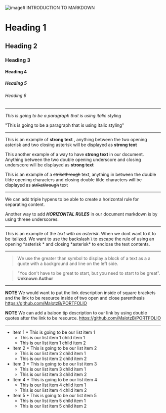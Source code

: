 ![image](https://github.com/MalotzB/Intro-to-MarkDown/assets/138592108/b6279d55-24ec-457f-b3ce-d9c5c6a68751)# INTRODUCTION TO MARKDOWN

<!--HEADING-->
# Heading 1

## Heading 2

### Heading 3

#### Heading 4

##### Heading 5

###### Heading 6

---

<!--Italics-->

_This is going to be a paragraph that is using italic styling_

"This is going to be a paragraph that is using italic styling"

---

<!--Strong-->

This is an example of **strong text** , anything between the two opening asterisk and two closing asterisk will be displayed as **strong text**

This another example of a way to have __strong text__ in our document. Anything between the two double opening underscore and closing underscore will be displayed as __strong text__

<!--Strike Through-->

This is an example of a ~~strikethrough~~ text, anything in between the double tilde opening characters and closing double tilde characters will be displayed as ~~strikethrough~~ text 

---
<!--Horizontal Rule-->

We can add triple hypens to be able to create a horizontal rule for separating content.

Another way to add ___HORIZONTAL RULES___ in our document markdown is by using threee underscores.

---
<!--Escape Character Rule using Backslash-->

This is an example of the *text with an asterisk*. When we dont want to it to be italized. We want to use the backslash \ to escape the rule of using an opening \*asterisk * and closing \*asterisk* to enclose the text contents.

---
<!--Blackquote Rule-->
> We use the greater than symbol to display a block of a text as a a quote with a background and line on the left side. 

> "You don't have to be great to start, but you need to start to be great". __Unknown Author__

---
<!--Link Rule-->

**NOTE** We would want to put the link description inside of square brackets and the link to be resource inside of two open and close parenthesis https://github.com/MalotzB/PORTFOLIO

__NOTE__ We can add a baloon tip description to our link by using double quotes after the link to be resource. https://github.com/MalotzB/PORTFOLIO

---
<!--List Item Rule-->

<!--UNORDERED LIST-->
* Item 1 * This is going to be our list item 1
   * This is our list item 1 child item 1
   * This is our list item 1 child item 2
* Item 2 * This is going to be our list item 2
   * This is our list item 2 child item 1
   * This is our list item 2 child item 2
* Item 3 * This is going to be our list item 3
   * This is our list item 3 child item 1
   * This is our list item 3 child item 2
* Item 4 * This is going to be our list item 4
   * This is our list item 4 child item 1
   * This is our list item 4 child item 2
* Item 5 * This is going to be our list item 5
   * This is our list item 5 child item 1
   * This is our list item 5 child item 2

